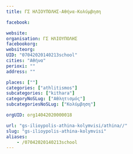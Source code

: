 ```yaml
---
title: ΓΣ ΗΛΙΟΥΠΟΛΗΣ-Αθήνα-Κολύμβηση

facebook:

website:
organisation: ΓΣ ΗΛΙΟΥΠΟΛΗΣ
facebookorg:
websiteorg:
UID: "07042020140213school"
cities: "Αθήνα"
perioxi: ""
address: ""

places: [""]
categories: ["athlitismos"]
subcategories: ["kithara"]
categoryNoSLug: ["Αθλητισμός"]
subcategoriesNoSLug: ["Κολύμβηση"]

orgUID: org14042020000018

url: "gs-ilioypolis-athina-kolymvisi/athina//"
slug: "gs-ilioypolis-athina-kolymvisi"
aliases:
    - /07042020140213school
---
```





